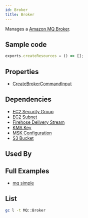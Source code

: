 ```yaml
---
id: Broker
title: Broker
---
```


Manages a [Amazon MQ Broker](https://console.aws.amazon.com/amazon-mq/home).

## Sample code

```js
exports.createResources = () => [];
```

## Properties

- [CreateBrokerCommandInput](https://docs.aws.amazon.com/AWSJavaScriptSDK/v3/latest/clients/client-mq/interfaces/createbrokercommandinput.html)

## Dependencies

- [EC2 Security Group](../EC2/SecurityGroup.md)
- [EC2 Subnet](../EC2/Subnet.md)
- [Firehose Delivery Stream](../Firehose/DeliveryStream.md)
- [KMS Key](../KMS/Key.md)
- [MSK Configuration](./Configuration.md)
- [S3 Bucket](../S3/Bucket.md)

## Used By

## Full Examples

- [mq simple](https://github.com/grucloud/grucloud/tree/main/examples/aws/MQ/mq-simple)

## List

```sh
gc l -t MQ::Broker
```

```txt

```
